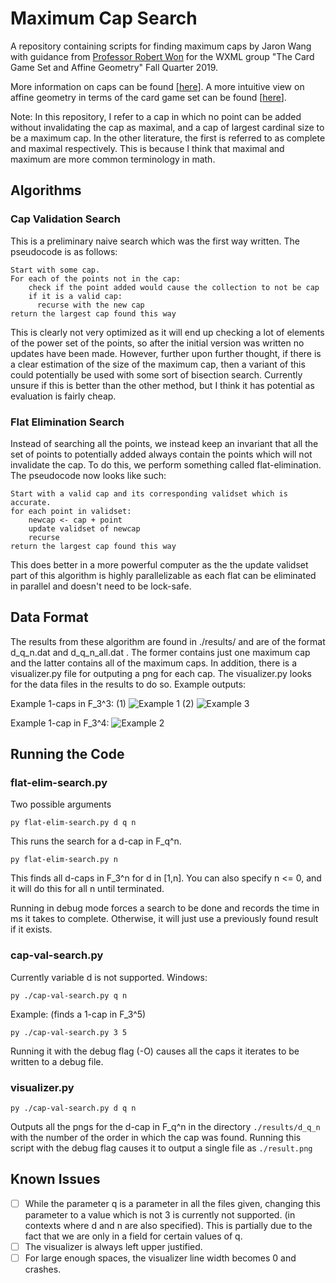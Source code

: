 # Maximum Cap Search
A repository containing scripts for finding maximum caps by Jaron Wang with guidance from [Professor Robert Won](https://faculty.washington.edu/robwon/index.html) for the WXML group "The Card Game Set and Affine Geometry" Fall Quarter 2019.

More information on caps can be found [[here](https://arxiv.org/abs/1809.05117)]. 
A more intuitive view on affine geometry in terms of the card game set can be found [[here](https://homepages.warwick.ac.uk/staff/D.Maclagan/papers/set.pdf)].

Note: In this repository, I refer to a cap in which no point can be added without invalidating the cap as maximal, and a cap of largest cardinal size to be a maximum cap. In the other literature, the first is referred to as complete and maximal respectively. This is because I think that maximal and maximum are more common terminology in math.

## Algorithms
### Cap Validation Search
This is a preliminary naive search which was the first way written. The pseudocode is as follows:
```
Start with some cap.
For each of the points not in the cap:
    check if the point added would cause the collection to not be cap
    if it is a valid cap:
      recurse with the new cap
return the largest cap found this way
```
This is clearly not very optimized as it will end up checking a lot of elements of the power set of the points, so after the initial version was written no updates have been made. However, further upon further thought, if there is a clear estimation of the size of the maximum cap, then a variant of this could potentially be used with some sort of bisection search. Currently unsure if this is better than the other method, but I think it has potential as evaluation is fairly cheap.

### Flat Elimination Search
Instead of searching all the points, we instead keep an invariant that all the set of points to potentially added always contain the points which will not invalidate the cap. To do this, we perform something called flat-elimination. The pseudocode now looks like such:

```
Start with a valid cap and its corresponding validset which is accurate.
for each point in validset:
    newcap <- cap + point
    update validset of newcap
    recurse
return the largest cap found this way
```

This does better in a more powerful computer as the the update validset part of this algorithm is highly parallelizable as each flat can be eliminated in parallel and doesn't need to be lock-safe.

## Data Format
The results from these algorithm are found in ./results/ and are of the format d_q_n.dat and d_q_n_all.dat . The former contains just one maximum cap and the latter contains all of the maximum caps. In addition, there is a visualizer.py file for outputing a png for each 
cap. The visualizer.py looks for the data files in the results to do so. Example outputs:

Example 1-caps in F_3^3:
(1)
![Example 1](https://github.com/TheNightly/MaximumCap-Search/blob/master/examples/1_3_3%20(1).png)
(2)
![Example 3](https://github.com/TheNightly/MaximumCap-Search/blob/master/examples/1_3_3%20(2).png)

Example 1-cap in F_3^4:
![Example 2](https://github.com/TheNightly/MaximumCap-Search/blob/master/examples/1_3_4.png)

## Running the Code
### flat-elim-search.py
Two possible arguments

```py flat-elim-search.py d q n```

This runs the search for a d-cap in F_q^n.

```py flat-elim-search.py n```

This finds all d-caps in F_3^n for d in [1,n].
You can also specify n <= 0, and it will do this for all n until terminated.

Running in debug mode forces a search to be done and records the time in ms it takes to complete. Otherwise, it will just use a previously found result if it exists. 
### cap-val-search.py
Currently variable d is not supported. Windows:

```py ./cap-val-search.py q n```

Example: (finds a 1-cap in F_3^5)

```py ./cap-val-search.py 3 5```

Running it with the debug flag (-O) causes all the caps it iterates to be written to a debug file. 

### visualizer.py
```py ./cap-val-search.py d q n```

Outputs all the pngs for the d-cap in F_q^n in the directory ```./results/d_q_n``` with the number of the order in which the cap was found. Running this script with the debug flag causes it to output a single file as ```./result.png```

## Known Issues
- [ ] While the parameter q is a parameter in all the files given, changing this parameter to a value which is not 3 is currently not supported. (in contexts where d and n are also specified). This is partially due to the fact that we are only in a field for certain values of q.
- [ ] The visualizer is always left upper justified. 
- [ ] For large enough spaces, the visualizer line width becomes 0 and crashes.
